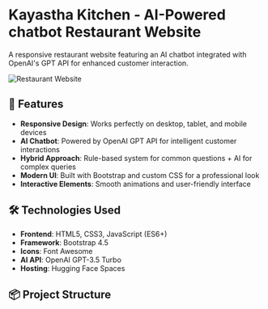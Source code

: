 # Kayastha Kitchen - AI-Powered chatbot Restaurant Website

A responsive restaurant website featuring an AI chatbot integrated with OpenAI's GPT API for enhanced customer interaction.

![Restaurant Website](https://i.ibb.co/MkBfrbQV/kayastha-kitchen.png)

## 🚀 Features

- **Responsive Design**: Works perfectly on desktop, tablet, and mobile devices
- **AI Chatbot**: Powered by OpenAI GPT API for intelligent customer interactions
- **Hybrid Approach**: Rule-based system for common questions + AI for complex queries
- **Modern UI**: Built with Bootstrap and custom CSS for a professional look
- **Interactive Elements**: Smooth animations and user-friendly interface

## 🛠️ Technologies Used

- **Frontend**: HTML5, CSS3, JavaScript (ES6+)
- **Framework**: Bootstrap 4.5
- **Icons**: Font Awesome
- **AI API**: OpenAI GPT-3.5 Turbo
- **Hosting**: Hugging Face Spaces

## 📦 Project Structure
